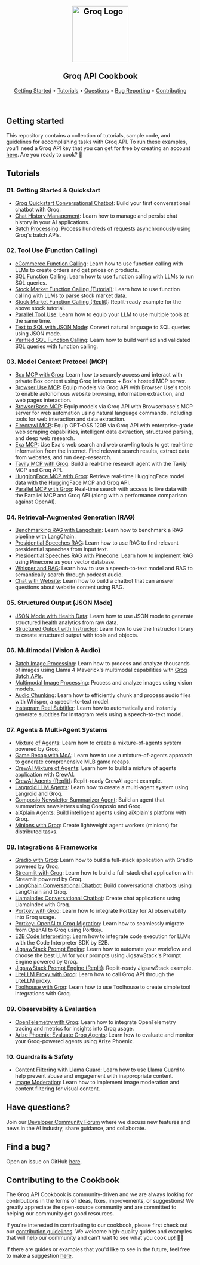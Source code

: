 <h2 align="center">
 <br>
 <img src="images/groq-logo.png" alt="Groq Logo" width="150">
 <br>
 <br>
Groq API Cookbook
  <br>
</h2>

<p align="center">
  <a href="#getting-started">Getting Started</a> •
  <a href="#tutorials">Tutorials</a> •
 <a href="#have-questions">Questions</a> •
 <a href="#find-a-bug">Bug Reporting</a> •
 <a href="#contributing-to-the-cookbook">Contributing</a>
</p>
<br>

## Getting started
This repository contains a collection of tutorials, sample code, and guidelines for accomplishing tasks with Groq API. To run these examples, you'll need a Groq API key that you can get for free by creating an account [here](https://console.groq.com/). Are you ready to cook? 🚀 

## Tutorials

### 01. Getting Started & Quickstart
- [Groq Quickstart Conversational Chatbot](/tutorials/01-quickstart/groq-quickstart-conversational-chatbot): Build your first conversational chatbot with Groq.
- [Chat History Management](/tutorials/01-quickstart/chat-history): Learn how to manage and persist chat history in your AI applications.
- [Batch Processing](/tutorials/01-quickstart/batch-processing): Process hundreds of requests asynchronously using Groq's batch APIs.

### 02. Tool Use (Function Calling)
- [eCommerce Function Calling](/tutorials/02-tool-use/function-calling-101-ecommerce): Learn how to use function calling with LLMs to create orders and get prices on products.
- [SQL Function Calling](/tutorials/02-tool-use/function-calling-sql): Learn how to use function calling with LLMs to run SQL queries.
- [Stock Market Function Calling (Tutorial)](/tutorials/02-tool-use/llama3-stock-market-function-calling): Learn how to use function calling with LLMs to parse stock market data.
- [Stock Market Function Calling (Replit)](/tutorials/02-tool-use/groqing-the-stock-market-function-calling-llama3): Replit-ready example for the above stock tutorial.
- [Parallel Tool Use](/tutorials/02-tool-use/parallel-tool-use): Learn how to equip your LLM to use multiple tools at the same time.
- [Text to SQL with JSON Mode](/tutorials/02-tool-use/text-to-sql-json-mode): Convert natural language to SQL queries using JSON mode.
- [Verified SQL Function Calling](/tutorials/02-tool-use/verified-sql-function-calling): Learn how to build verified and validated SQL queries with function calling.

### 03. Model Context Protocol (MCP)
- [Box MCP with Groq](/tutorials/03-mcp/mcp-box): Learn how to securely access and interact with private Box content using Groq inference + Box's hosted MCP server.
- [Browser Use MCP](/tutorials/03-mcp/mcp-browseruse): Equip models via Groq API with Browser Use's tools to enable autonomous website browsing, information extraction, and web pages interaction.
- [BrowserBase MCP](/tutorials/03-mcp/mcp-browserbase): Equip models via Groq API with Browserbase's MCP server for web automation using natural language commands, including tools for web interaction and data extraction.
- [Firecrawl MCP](/tutorials/03-mcp/mcp-firecrawl): Equip GPT-OSS 120B via Groq API with enterprise-grade web scraping capabilities, intelligent data extraction, structured parsing, and deep web research.
- [Exa MCP](/tutorials/03-mcp/mcp-exa): Use Exa's web search and web crawling tools to get real-time information from the internet. Find relevant search results, extract data from websites, and run deep-research.
- [Tavily MCP with Groq](/tutorials/03-mcp/mcp-tavily): Build a real-time research agent with the Tavily MCP and Groq API.
- [HuggingFace MCP with Groq](/tutorials/03-mcp/mcp-huggingface): Retrieve real-time HuggingFace model data with the HuggingFace MCP and Groq API.
- [Parallel MCP with Groq](/tutorials/03-mcp/mcp-parallel): Real-time search with access to live data with the Parallel MCP and Groq API (along with a performance comparison against OpenAI).

### 04. Retrieval-Augmented Generation (RAG)
- [Benchmarking RAG with Langchain](/tutorials/04-rag/benchmarking-rag-langchain): Learn how to benchmark a RAG pipeline with LangChain.
- [Presidential Speeches RAG](/tutorials/04-rag/presidential-speeches-rag): Learn how to use RAG to find relevant presidential speeches from input text.
- [Presidential Speeches RAG with Pinecone](/tutorials/04-rag/presidential-speeches-rag-with-pinecone): Learn how to implement RAG using Pinecone as your vector database.
- [Whisper and RAG](/tutorials/04-rag/whisper-podcast-rag): Learn how to use a speech-to-text model and RAG to semantically search through podcast audio.
- [Chat with Website](/tutorials/04-rag/chat_with_website): Learn how to build a chatbot that can answer questions about website content using RAG.

### 05. Structured Output (JSON Mode)
- [JSON Mode with Health Data](/tutorials/05-structured-output/json-mode-social-determinants-of-health): Learn how to use JSON mode to generate structured health analytics from raw data.
- [Structured Output with Instructor](/tutorials/05-structured-output/structured-output-instructor): Learn how to use the Instructor library to create structured output with tools and objects.

### 06. Multimodal (Vision & Audio)
- [Batch Image Processing](/tutorials/06-multimodal/batch-analyze-images): Learn how to process and analyze thousands of images using Llama 4 Maverick's multimodal capabilities with [Groq Batch APIs](https://console.groq.com/docs/batch).
- [Multimodal Image Processing](/tutorials/06-multimodal/multimodal-image-processing): Process and analyze images using vision models.
- [Audio Chunking](/tutorials/06-multimodal/audio-chunking): Learn how to efficiently chunk and process audio files with Whisper, a speech-to-text model.
- [Instagram Reel Subtitler](/tutorials/06-multimodal/instagram-reel-subtitler): Learn how to automatically and instantly generate subtitles for Instagram reels using a speech-to-text model.

### 07. Agents & Multi-Agent Systems
- [Mixture of Agents](/tutorials/07-agents/mixture-of-agents): Learn how to create a mixture-of-agents system powered by Groq.
- [Game Recap with MoA](/tutorials/07-agents/agno-mixture-of-agents): Learn how to use a mixture-of-agents approach to generate comprehensive MLB game recaps.
- [CrewAI Mixture of Agents](/tutorials/07-agents/crewai-mixture-of-agents): Learn how to build a mixture of agents application with CrewAI.
- [CrewAI Agents (Replit)](/tutorials/07-agents/crewai-agents): Replit-ready CrewAI agent example.
- [Langroid LLM Agents](/tutorials/07-agents/langroid-llm-agents): Learn how to create a multi-agent system using Langroid and Groq.
- [Composio Newsletter Summarizer Agent](/tutorials/07-agents/composio-newsletter-summarizer-agent): Build an agent that summarizes newsletters using Composio and Groq.
- [aiXplain Agents](/tutorials/07-agents/aiXplain-agents): Build intelligent agents using aiXplain's platform with Groq.
- [Minions with Groq](/tutorials/07-agents/minions-groq): Create lightweight agent workers (minions) for distributed tasks.

### 08. Integrations & Frameworks
- [Gradio with Groq](/tutorials/08-integrations/groq-gradio): Learn how to build a full-stack application with Gradio powered by Groq.
- [Streamlit with Groq](/tutorials/08-integrations/groq_streamlit_demo): Learn how to build a full-stack chat application with Streamlit powered by Groq.
- [LangChain Conversational Chatbot](/tutorials/08-integrations/conversational-chatbot-langchain): Build conversational chatbots using LangChain and Groq.
- [LlamaIndex Conversational Chatbot](/tutorials/08-integrations/llamachat-conversational-chatbot-with-llamaIndex): Create chat applications using LlamaIndex with Groq.
- [Portkey with Groq](/tutorials/08-integrations/Portkey-with-Groq): Learn how to integrate Portkey for AI observability into Groq usage.
- [Portkey: OpenAI to Groq Migration](/tutorials/08-integrations/portkey-openai-to-groq): Learn how to seamlessly migrate from OpenAI to Groq using Portkey.
- [E2B Code Interpreting](/tutorials/08-integrations/e2b-code-interpreting): Learn how to integrate code execution for LLMs with the Code Interpreter SDK by E2B.
- [JigsawStack Prompt Engine](/tutorials/08-integrations/jigsawstack-prompt-engine): Learn how to automate your workflow and choose the best LLM for your prompts using JigsawStack's Prompt Engine powered by Groq.
- [JigsawStack Prompt Engine (Replit)](/tutorials/08-integrations/jigsawstack-prompt-engine-replit): Replit-ready JigsawStack example.
- [LiteLLM Proxy with Groq](/tutorials/08-integrations/litellm-proxy-groq): Learn how to call Groq API through the LiteLLM proxy.
- [Toolhouse with Groq](/tutorials/08-integrations/toolhouse-for-tool-use-with-groq-api): Learn how to use Toolhouse to create simple tool integrations with Groq.

### 09. Observability & Evaluation
- [OpenTelemetry with Groq](/tutorials/09-observability/opentelemetry-observability-groq): Learn how to integrate OpenTelemetry tracing and metrics for insights into Groq usage.
- [Arize Phoenix: Evaluate Groq Agents](/tutorials/09-observability/arize-phoenix-evaluate-groq-agent): Learn how to evaluate and monitor your Groq-powered agents using Arize Phoenix.

### 10. Guardrails & Safety
- [Content Filtering with Llama Guard](/tutorials/10-guardrails/llama-guard-safe-chatbot): Learn how to use Llama Guard to help prevent abuse and engagement with inappropriate content.
- [Image Moderation](/tutorials/10-guardrails/image_moderation.ipynb): Learn how to implement image moderation and content filtering for visual content.


## Have questions?
Join our [Developer Community Forum](https://community.groq.com/) where we discuss new features and news in the AI industry, share guidance, and collaborate.

## Find a bug?
Open an issue on GitHub [here](https://github.com/groq/groq-api-cookbook/issues). 

## Contributing to the Cookbook
The Groq API Cookbook is community-driven and we are always looking for contributions in the forms of ideas, fixes, improvements, or suggestions! We greatly appreciate the open-source community and are committed to helping our community get good resources.

If you're interested in contributing to our cookbook, please first check out our [contribution guidelines](https://github.com/groq/groq-api-cookbook/blob/main/CONTRIBUTING.md). We welcome high-quality guides and examples that will help our community and can't wait to see what you cook up! 🧑‍🍳

If there are guides or examples that you'd like to see in the future, feel free to make a suggestion [here](https://github.com/groq/groq-api-cookbook/issues).
